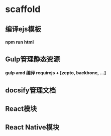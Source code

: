 # scaffold


## 编译ejs模板
#### npm run html


## Gulp管理静态资源
#### gulp amd 编译 requirejs + [zepto, backbone, ...]


## docsify管理文档


## React模块


## React Native模块

